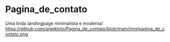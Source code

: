 # Pagina_de_contato
Uma linda landingpage minimalista e moderna!
https://github.com/arielklxto/Pagina_de_contato/blob/main/img/pagina_de_contato.png
